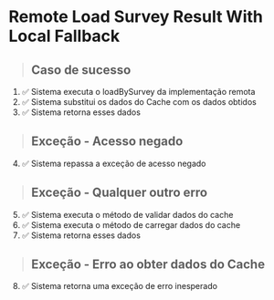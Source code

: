 # Remote Load Survey Result With Local Fallback

> ## Caso de sucesso
1. ✅ Sistema executa o loadBySurvey da implementação remota
2. ✅ Sistema substitui os dados do Cache com os dados obtidos
3. ✅ Sistema retorna esses dados

> ## Exceção - Acesso negado
4. ✅ Sistema repassa a exceção de acesso negado

> ## Exceção - Qualquer outro erro
5. ✅ Sistema executa o método de validar dados do cache
6. ✅ Sistema executa o método de carregar dados do cache
7. ✅ Sistema retorna esses dados

> ## Exceção - Erro ao obter dados do Cache
8. ✅ Sistema retorna uma exceção de erro inesperado